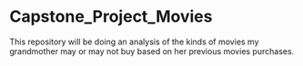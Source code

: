 # Capstone_Project_Movies
This repository will be doing an analysis of the kinds of movies my grandmother may or may not buy based on her previous movies purchases.
